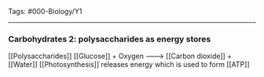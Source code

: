 Tags: #000-Biology/Y1

---
### Carbohydrates 2: polysaccharides as energy stores
[[Polysaccharides]]
[[Glucose]] + Oxygen ---> [[Carbon dioxide]] + [[Water]]
[[Photosynthesis]] releases energy which is used to form [[ATP]]
